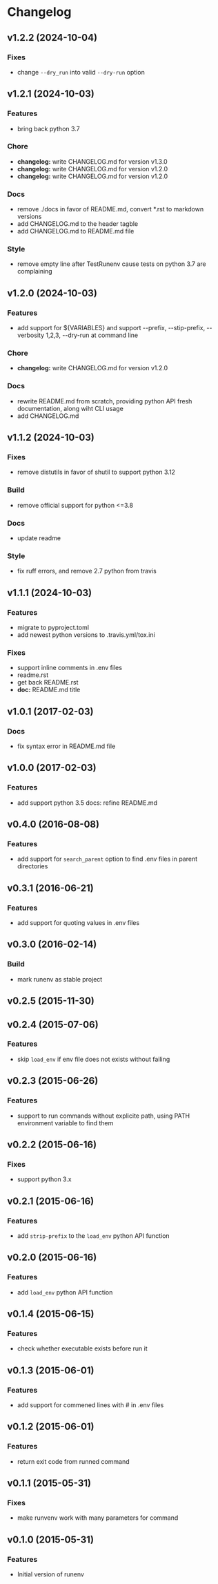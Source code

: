 # Changelog

## v1.2.2 (2024-10-04)

### Fixes

- change `--dry_run` into valid `--dry-run` option 

## v1.2.1 (2024-10-03)

### Features

- bring back python 3.7 

### Chore

- **changelog:** write CHANGELOG.md for version v1.3.0 
- **changelog:** write CHANGELOG.md for version v1.2.0 
- **changelog:** write CHANGELOG.md for version v1.2.0 

### Docs

- remove ./docs in favor of README.md, convert *.rst to markdown versions 
- add CHANGELOG.md to the header tagble 
- add CHANGELOG.md to README.md file 

### Style

- remove empty line after TestRunenv cause tests on python 3.7 are complaining 

## v1.2.0 (2024-10-03)

### Features

- add support for ${VARIABLES} and support --prefix, --stip-prefix, --verbosity 1,2,3, --dry-run at command line 

### Chore

- **changelog:** write CHANGELOG.md for version v1.2.0 

### Docs

- rewrite README.md from scratch, providing python API fresh documentation, along wiht CLI usage 
- add CHANGELOG.md 

## v1.1.2 (2024-10-03)

### Fixes

- remove distutils in favor of shutil to support python 3.12 

### Build

- remove official support for python <=3.8 

### Docs

- update readme 

### Style

- fix ruff errors, and remove 2.7 python from travis 

## v1.1.1 (2024-10-03)

### Features

- migrate to pyproject.toml 
- add newest python versions to .travis.yml/tox.ini 

### Fixes

- support inline comments in .env files 
- readme.rst 
- get back README.rst 
- **doc:** README.md title 

## v1.0.1 (2017-02-03)

### Docs

- fix syntax error in README.md file 

## v1.0.0 (2017-02-03)

### Features

- add support python 3.5 docs: refine README.md

## v0.4.0 (2016-08-08)

### Features

- add support for `search_parent` option to find .env files in parent directories 

## v0.3.1 (2016-06-21)

### Features

- add support for quoting values in .env files 

## v0.3.0 (2016-02-14)

### Build

- mark runenv as stable project 

## v0.2.5 (2015-11-30)

## v0.2.4 (2015-07-06)

### Features

- skip `load_env` if env file does not exists without failing 

## v0.2.3 (2015-06-26)

### Features

- support to run commands without explicite path, using PATH environment variable to find them 

## v0.2.2 (2015-06-16)

### Fixes

- support python 3.x 

## v0.2.1 (2015-06-16)

### Features

- add `strip-prefix` to the `load_env` python API function 

## v0.2.0 (2015-06-16)

### Features

- add `load_env` python API function 

## v0.1.4 (2015-06-15)

### Features

- check whether executable exists before run it 

## v0.1.3 (2015-06-01)

### Features

- add support for commened lines with # in .env files 

## v0.1.2 (2015-06-01)

### Features

- return exit code from runned command 

## v0.1.1 (2015-05-31)

### Fixes

- make runvenv work with many parameters for command 

## v0.1.0 (2015-05-31)

### Features

- Initial version of runenv 

